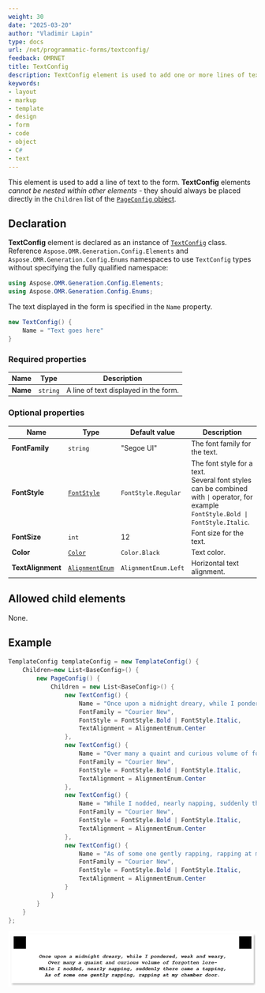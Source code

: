```yaml
---
weight: 30
date: "2025-03-20"
author: "Vladimir Lapin"
type: docs
url: /net/programmatic-forms/textconfig/
feedback: OMRNET
title: TextConfig
description: TextConfig element is used to add one or more lines of text to the form.
keywords:
- layout
- markup
- template
- design
- form
- code
- object
- C#
- text
---
```


This element is used to add a line of text to the form. **TextConfig** elements _cannot be nested within other elements_ - they should always be placed directly in the `Children` list of the [`PageConfig` object](/omr/net/programmatic-forms/pageconfig/).

## Declaration

**TextConfig** element is declared as an instance of [`TextConfig`](https://reference.aspose.com/omr/net/aspose.omr.generation.config.elements/textconfig/) class. Reference `Aspose.OMR.Generation.Config.Elements` and `Aspose.OMR.Generation.Config.Enums` namespaces to use `TextConfig` types without specifying the fully qualified namespace:

```csharp
using Aspose.OMR.Generation.Config.Elements;
using Aspose.OMR.Generation.Config.Enums;
```

The text displayed in the form is specified in the `Name` property.

```csharp
new TextConfig() {
	Name = "Text goes here"
}
```

### Required properties

Name | Type | Description
---- | ---- | -----------
**Name** | `string` | A line of text displayed in the form.

### Optional properties

Name | Type | Default value | Description
---- | ---- | ------------- | -----------
**FontFamily** | `string` | "Segoe UI" | The font family for the text.
**FontStyle** | [`FontStyle`](https://reference.aspose.com/omr/net/aspose.omr.generation/fontstyle/) | `FontStyle.Regular` | The font style for a text.<br />Several font styles can be combined with `\|` operator, for example `FontStyle.Bold \| FontStyle.Italic`.
**FontSize** | `int` | 12 | Font size for the text.
**Color** | [`Color`](https://reference.aspose.com/omr/net/aspose.omr.generation/color/) | `Color.Black` | Text color.
**TextAlignment** | [`AlignmentEnum`](https://reference.aspose.com/omr/net/aspose.omr.generation.config.enums/alignmentenum/) | `AlignmentEnum.Left` | Horizontal text alignment.

## Allowed child elements

None.

## **Example**

```csharp
TemplateConfig templateConfig = new TemplateConfig() {
	Children=new List<BaseConfig>() {
		new PageConfig() {
			Children = new List<BaseConfig>() {
				new TextConfig() {
					Name = "Once upon a midnight dreary, while I pondered, weak and weary,",
					FontFamily = "Courier New",
					FontStyle = FontStyle.Bold | FontStyle.Italic,
					TextAlignment = AlignmentEnum.Center
				},
				new TextConfig() {
					Name = "Over many a quaint and curious volume of forgotten lore-",
					FontFamily = "Courier New",
					FontStyle = FontStyle.Bold | FontStyle.Italic,
					TextAlignment = AlignmentEnum.Center
				},
				new TextConfig() {
					Name = "While I nodded, nearly napping, suddenly there came a tapping,",
					FontFamily = "Courier New",
					FontStyle = FontStyle.Bold | FontStyle.Italic,
					TextAlignment = AlignmentEnum.Center
				},
				new TextConfig() {
					Name = "As of some one gently rapping, rapping at my chamber door.",
					FontFamily = "Courier New",
					FontStyle = FontStyle.Bold | FontStyle.Italic,
					TextAlignment = AlignmentEnum.Center
				}
			}
		}
	}
};
```

![Text](text.png)
